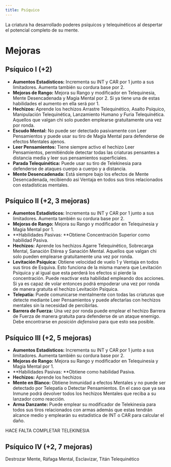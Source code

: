 ```yaml
---
title: Psíquico
---
```


La criatura ha desarrollado poderes psíquicos y telequinéticos al despertar el potencial completo de su mente.

# Mejoras

## Psíquico I (+2)

- **Aumentos Estadísticos:** Incrementa su INT y CAR por 1 junto a sus limitadores. Aumenta también su cordura base por 2.
- **Mejoras de Rango:** Mejora su Rango y modificador en Telequinesia, Mente Desencadenada y Magia Mental por 2. Si ya tiene una de estas habilidades el aumento en ella será por 1. 
- **Hechizos:** Aprende los hechizos Arrastre Telequinético, Asalto Psíquico, Manipulación Telequinética, Lanzamiento Humano y Furia Telequinética. Aquellos que valgan chi solo pueden emplearse gratuitamente una vez por ronda.
- **Escudo Mental:** No puede ser detectado pasivamente con Leer Pensamientos y puede usar su tiro de Magia Mental para defenderse de efectos Mentales ajenos. 
- **Leer Pensamientos:** Tiene siempre activo el hechizo Leer Pensamientos, permitiéndole detectar todas las criaturas pensantes a distancia media y leer sus pensamientos superficiales.
- **Parada Telequinética:** Puede usar su tiro de Telekinesia para defenderse de ataques cuerpo a cuerpo y a distancia.
- **Mente Desencadenada:** Está siempre bajo los efectos de Mente Desencadenada, recibiendo así Ventaja en todos sus tiros relacionados con estadísticas mentales.

## Psíquico II (+2, 3 mejoras)

- **Aumentos Estadísticos:** Incrementa su INT y CAR por 1 junto a sus limitadores. Aumenta también su cordura base por 2.
- **Mejoras de Rango:** Mejora su Rango y modificador en Telequinesia y Magia Mental por 1.
- **Habilidades Pasivas: **Obtiene Concentración Superior como habilidad Pasiva.
- **Hechizos:** Aprende los hechizos Agarre Telequinético, Sobrecarga Mental, Sanación Etérea y Sanación Mental. Aquellos que valgan chi solo pueden emplearse gratuitamente una vez por ronda.
- **Levitación Psíquica:** Obtiene velocidad de vuelo 1 y Ventaja en todos sus tiros de Esquiva. Esto funciona de la misma manera que Levitación Psíquica y al igual que esta perderá los efectos si pierde la concentración. Puede reactivar esta habilidad empleando dos acciones. Si ya es capaz de volar entonces podrá empoderar una vez por ronda de manera gratuita el hechizo Levitación Psíquica. 
- **Telepatía:** Puede comunicarse mentalmente con todas las criaturas que detecte mediante Leer Pensamientos y puede afectarlas con hechizos mentales sin la necesidad de percibirlas.
- **Barrera de Fuerza:** Una vez por ronda puede emplear el hechizo Barrera de Fuerza de manera gratuita para defenderse de un ataque enemigo. Debe encontrarse en *posición defensiva* para que esto sea posible.

## Psíquico III (+2, 5 mejoras)

- **Aumentos Estadísticos:** Incrementa su INT y CAR por 1 junto a sus limitadores. Aumenta también su cordura base por 2.
- **Mejoras de Rango:** Mejora su Rango y modificador en Telequinesia y Magia Mental por 1.
- **Habilidades Pasivas: **Obtiene  como habilidad Pasiva.
- **Hechizos:** Aprende los hechizos 
- **Mente en Blanco:** Obtiene Inmunidad a efectos Mentales y no puede ser detectado por Telepatía o Detectar Pensamientos. En el caso que ya sea Inmune podrá devolver todos los hechizos Mentales que reciba a su lanzador como reacción. 
- **Arma Danzante:** Puede emplear su modificador de Telekinesia para todos sus tiros relacionados con armas además que estas tendrán alcance medio y emplearán su estadística de INT o CAR para calcular el daño. 

HACE FALTA COMPLETAR TELEKINESIA

## Psíquico IV (+2, 7 mejoras)

Destrozar Mente, Ráfaga Mental, Esclavizar, Titán Telequinético

